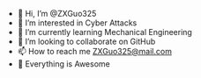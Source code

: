 - 👋 Hi, I’m @ZXGuo325
- 👀 I’m interested in Cyber Attacks
- 🌱 I’m currently learning Mechanical Engineering
- 💞️ I’m looking to collaborate on GitHub
- 📫 How to reach me ZXGuo325@mail.com
- 🧨 Everything is Awesome

<!---
ZXGuo325/ZXGuo325 is a ✨ special ✨ repository because its `README.md` (this file) appears on your GitHub profile.
You can click the Preview link to take a look at your changes.
--->
